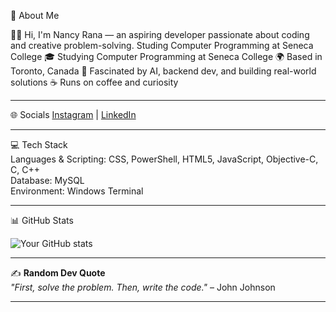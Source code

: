 💫 About Me

👩‍💻 Hi, I'm Nancy Rana — an aspiring developer passionate about coding and creative problem-solving.
Studing Computer Programming at Seneca College
🎓 Studying Computer Programming at Seneca College
🌍 Based in Toronto, Canada
🤖 Fascinated by AI, backend dev, and building real-world solutions
☕ Runs on coffee and curiosity

---

🌐 Socials
[Instagram](https://www.instagram.com/_hy_neensee_/) | [LinkedIn](https://www.linkedin.com/in/nancy-rana-b4888828a/)

---

💻 Tech Stack  
Languages & Scripting: CSS, PowerShell, HTML5, JavaScript, Objective-C, C, C++  
Database: MySQL  
Environment: Windows Terminal  

---

📊 GitHub Stats


![Your GitHub stats](https://github-readme-stats.vercel.app/api?username=yourusername&show_icons=true&theme=radical)

---

✍️ **Random Dev Quote**  
*"First, solve the problem. Then, write the code."* – John Johnson

---

